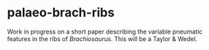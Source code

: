 # palaeo-brach-ribs

Work in progress on a short paper describing the variable pneumatic
features in the ribs of _Brachiosaurus_. This will be a Taylor & Wedel.
